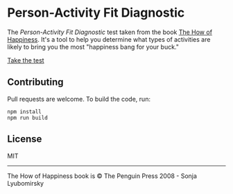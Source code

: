 # Person-Activity Fit Diagnostic

The _Person-Activity Fit Diagnostic_ test taken from the book [The How of Happiness](https://amazon.com/How-Happiness-Approach-Getting-Life/dp/0143114956). It's a tool to help you determine what types of activities are likely to bring you the most "happiness bang for your buck."

[Take the test](https://jonmbake.github.io/person-activity-fit-diagnostic)

## Contributing

Pull requests are welcome. To build the code, run:

```
npm install
npm run build
```
## License

MIT

-----

The How of Happiness book is &copy; The Penguin Press 2008 - Sonja Lyubomirsky
